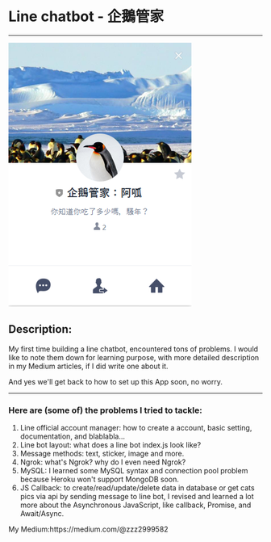 <h1>Line chatbot - 企鵝管家</h1>
<hr>
<img src='./quota.png'>
<h2>Description:</h2>
<p>My first time building a line chatbot, encountered tons of problems. I would like to note them down for learning purpose, with more detailed description in my Medium articles, if I did write one about it.</p>
<p>And yes we'll get back to how to set up this App soon, no worry.<p>
<hr>
<h3>Here are (some of) the problems I tried to tackle:</h3>
<ol>
  <li>Line official account manager: how to create a account, basic setting, documentation, and blablabla...</li>
  <li>Line bot layout: what does a line bot index.js look like?</li>
  <li>Message methods: text, sticker, image and more.</li>
  <li>Ngrok: what's Ngrok? why do I even need Ngrok?</li>
  <li>MySQL: I learned some MySQL syntax and connection pool problem because Heroku won't support MongoDB soon.</li>
  <li>JS Callback: to create/read/update/delete data in database or get cats pics via api by sending message to line bot, I revised and learned a lot more about the Asynchronous JavaScript, like callback, Promise, and Await/Async.
  </li>
</ol>
<p>My Medium:https://medium.com/@zzz2999582</p>
